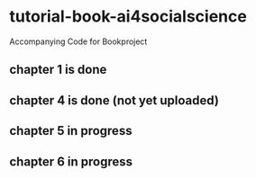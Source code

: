 # tutorial-book-ai4socialscience
Accompanying Code for Bookproject 
## chapter 1 is done
## chapter 4 is done (not yet uploaded)
## chapter 5 in progress
## chapter 6 in progress
